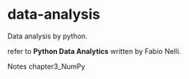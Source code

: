 # data-analysis
Data analysis by python.

refer to __Python Data Analytics__ written by Fabio Nelli.

Notes
chapter3_NumPy

